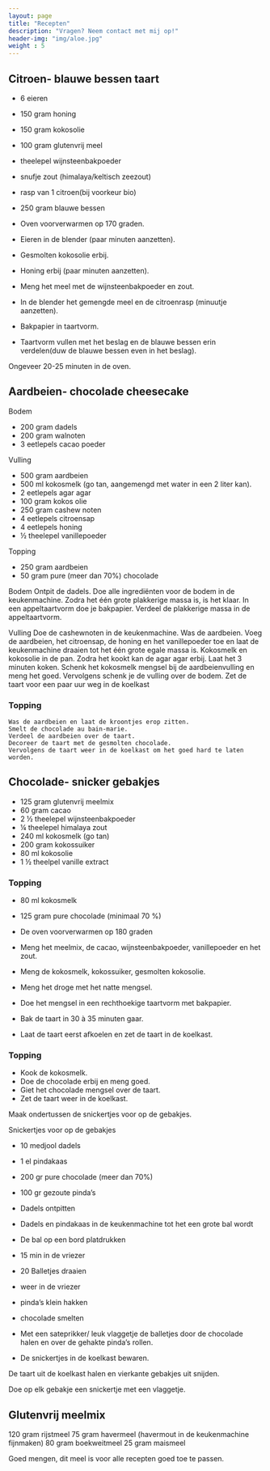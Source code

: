 ```yaml
---
layout: page
title: "Recepten"
description: "Vragen? Neem contact met mij op!"
header-img: "img/aloe.jpg"
weight : 5
---
```


## Citroen- blauwe bessen taart ##
-	6 eieren
-	150 gram honing
-	150 gram kokosolie
-	100 gram glutenvrij meel
-	theelepel wijnsteenbakpoeder
-	snufje zout (himalaya/keltisch zeezout)
-	rasp van 1 citroen(bij voorkeur bio)
-	250 gram blauwe bessen

    
-   Oven voorverwarmen op 170 graden.
-	Eieren in de blender (paar minuten aanzetten).
-	Gesmolten kokosolie erbij.
-	Honing erbij (paar minuten aanzetten).
-	Meng het meel met de wijnsteenbakpoeder en zout.
-	In de blender het gemengde meel en de citroenrasp (minuutje aanzetten).
-	Bakpapier in taartvorm.
-	Taartvorm vullen met het beslag en de blauwe bessen erin verdelen(duw de blauwe bessen even in het beslag).

Ongeveer 20-25 minuten in de oven.





## Aardbeien- chocolade cheesecake ##
Bodem
-	200 gram dadels
-	200 gram walnoten
-	3 eetlepels cacao poeder

Vulling
-	500 gram aardbeien
-	500 ml kokosmelk (go tan, aangemengd met water in een 2 liter kan).
-	2 eetlepels agar agar
-	100 gram kokos olie
-	250 gram cashew noten
-	4 eetlepels citroensap
-	4 eetlepels honing
-	½ theelepel vanillepoeder

Topping
-	250 gram aardbeien
-	50 gram pure (meer dan 70%) chocolade

Bodem
	Ontpit de dadels.
	Doe alle ingrediënten voor de bodem in de keukenmachine. Zodra het één grote plakkerige massa is, is het klaar.
	In een appeltaartvorm doe je bakpapier.
	Verdeel de plakkerige massa in de appeltaartvorm.

Vulling
	Doe de cashewnoten in de keukenmachine.
	Was de aardbeien.
	Voeg de aardbeien, het citroensap, de honing en het vanillepoeder toe en laat de keukenmachine draaien tot het één grote egale massa is.
	Kokosmelk en kokosolie in de pan.
	Zodra het kookt kan de agar agar erbij.
	Laat het 3 minuten koken.
	Schenk het kokosmelk mengsel bij de aardbeienvulling en meng het goed.
	Vervolgens schenk je de vulling over de bodem.
	Zet de taart voor een paar uur weg in de koelkast

### Topping ###
	Was de aardbeien en laat de kroontjes erop zitten.
	Smelt de chocolade au bain-marie.
	Verdeel de aardbeien over de taart.
	Decoreer de taart met de gesmolten chocolade.
	Vervolgens de taart weer in de koelkast om het goed hard te laten worden.




## Chocolade- snicker gebakjes ##
-	125 gram glutenvrij meelmix
-	60 gram cacao
-	2 ½ theelepel wijnsteenbakpoeder
-	¼ theelepel himalaya zout
-	240 ml kokosmelk (go tan)
-	200 gram kokossuiker
-	80 ml kokosolie
-	1 ½ theelpel vanille extract

### Topping ###
-	80 ml kokosmelk
-	125 gram pure chocolade (minimaal 70 %)

-	De oven voorverwarmen op 180 graden
-	Meng het meelmix, de cacao, wijnsteenbakpoeder, vanillepoeder en het zout.
-	Meng de kokosmelk, kokossuiker, gesmolten kokosolie.
-	Meng het droge met het natte mengsel.
-	Doe het mengsel in een rechthoekige taartvorm met bakpapier.
-	Bak de taart in 30 à 35 minuten gaar.
-	Laat de taart eerst afkoelen en zet de taart in de koelkast.

### Topping ###
-	Kook de kokosmelk.
-	Doe de chocolade erbij en meng goed.
-	Giet het chocolade mengsel over de taart.
-	Zet de taart weer in de koelkast.

Maak ondertussen de snickertjes voor op de gebakjes.


Snickertjes voor op de gebakjes 

-	10 medjool dadels
-	1 el pindakaas
-	200 gr pure chocolade (meer dan 70%)
-	100 gr gezoute pinda’s

-	Dadels ontpitten
-	Dadels en pindakaas in de keukenmachine tot het een grote bal wordt
-	De bal op een bord platdrukken
-	15 min in de vriezer
-	20 Balletjes draaien 
-	weer in de vriezer
-	pinda’s klein hakken
-	chocolade smelten
-	Met een sateprikker/ leuk vlaggetje de balletjes door de chocolade halen en over de gehakte pinda’s rollen.
-	De snickertjes in de koelkast bewaren.

De taart uit de koelkast halen en vierkante gebakjes uit snijden.

Doe op elk gebakje een snickertje met een vlaggetje.




## Glutenvrij meelmix ## 
120 gram rijstmeel
75 gram havermeel (havermout in de keukenmachine fijnmaken)
80 gram boekweitmeel
25 gram maismeel

Goed mengen, dit meel is voor alle recepten goed toe te passen.

